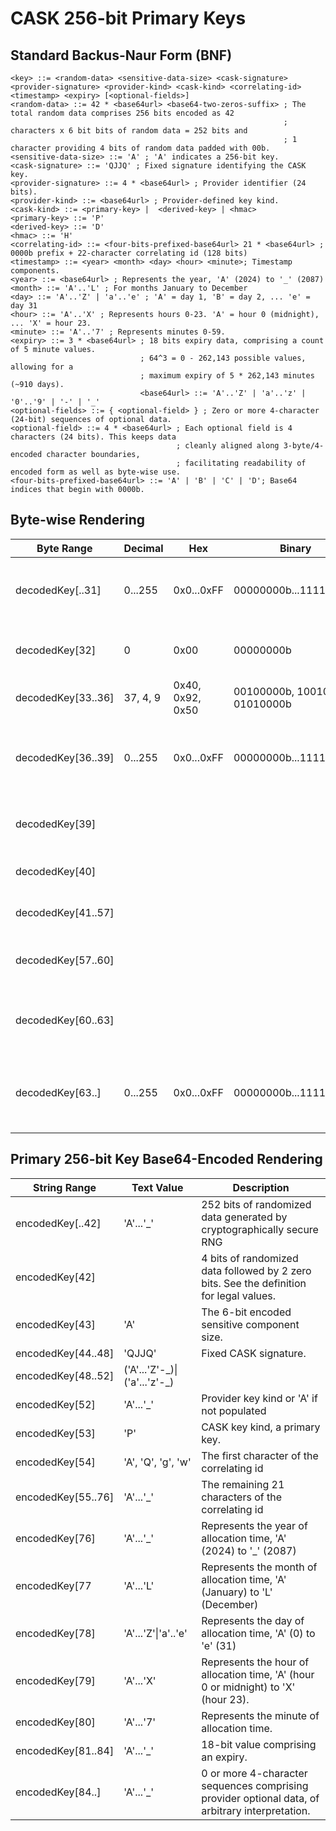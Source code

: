 # CASK 256-bit Primary Keys
## Standard Backus-Naur Form (BNF)
```
<key> ::= <random-data> <sensitive-data-size> <cask-signature> <provider-signature> <provider-kind> <cask-kind> <correlating-id> <timestamp> <expiry> [<optional-fields>]
<random-data> ::= 42 * <base64url> <base64-two-zeros-suffix> ; The total random data comprises 256 bits encoded as 42
                                                             ; characters x 6 bit bits of random data = 252 bits and
                                                             ; 1 character providing 4 bits of random data padded with 00b.
<sensitive-data-size> ::= 'A' ; 'A' indicates a 256-bit key.
<cask-signature> ::= 'QJJQ' ; Fixed signature identifying the CASK key.
<provider-signature> ::= 4 * <base64url> ; Provider identifier (24 bits).
<provider-kind> ::= <base64url> ; Provider-defined key kind.
<cask-kind> ::= <primary-key> |  <derived-key> | <hmac>
<primary-key> ::= 'P'
<derived-key> ::= 'D'
<hmac> ::= 'H'
<correlating-id> ::= <four-bits-prefixed-base64url> 21 * <base64url> ; 0000b prefix + 22-character correlating id (128 bits)
<timestamp> ::= <year> <month> <day> <hour> <minute>; Timestamp components.
<year> ::= <base64url> ; Represents the year, 'A' (2024) to '_' (2087)
<month> ::= 'A'..'L' ; For months January to December
<day> ::= 'A'..'Z' | 'a'..'e' ; 'A' = day 1, 'B' = day 2, ... 'e' = day 31
<hour> ::= 'A'..'X' ; Represents hours 0-23. 'A' = hour 0 (midnight), ... 'X' = hour 23.
<minute> ::= 'A'..'7' ; Represents minutes 0-59.
<expiry> ::= 3 * <base64url> ; 18 bits expiry data, comprising a count of 5 minute values.
                             ; 64^3 = 0 - 262,143 possible values, allowing for a
                             ; maximum expiry of 5 * 262,143 minutes (~910 days).
                             <base64url> ::= 'A'..'Z' | 'a'..'z' | '0'..'9' | '-' | '_'
<optional-fields> ::= { <optional-field> } ; Zero or more 4-character (24-bit) sequences of optional data.
<optional-field> ::= 4 * <base64url> ; Each optional field is 4 characters (24 bits). This keeps data
                                     ; cleanly aligned along 3-byte/4-encoded character boundaries,
                                     ; facilitating readability of encoded form as well as byte-wise use.
<four-bits-prefixed-base64url> ::= 'A' | 'B' | 'C' | 'D'; Base64 indices that begin with 0000b.
```

## Byte-wise Rendering
|Byte Range|Decimal|Hex|Binary|Description|
|-|-|-|-|-|
|decodedKey[..31]|0...255|0x0...0xFF|00000000b...11111111b|256 bits of random data produced by a cryptographically secure RNG|
|decodedKey[32]|0|0x00|00000000b| 2 bits of reserved padding + the key size.
|decodedKey[33..36]| 37, 4, 9  |0x40, 0x92, 0x50| 00100000b, 10010010b, 01010000b | Decoded 'QJJQ' signature.
|decodedKey[36..39]|0...255|0x0...0xFF|00000000b...11111111b| Provider identifier, e.g. , '0x4c', '0x44', '0x93' (base64 encoded as 'TEST')
|decodedKey[39]|||| 6-bit provider key kind + 2 bits of reserved padding.
|decodedKey[40]|||| 4-bit CASK provider key kind + 4 bits padding.
|decodedKey[41..57]||||16 byte non-sensitive, unique correlating id.
|decodedKey[57..60]||||Time stamp data encoded in 4 six-bit blocks for YMDH.
|decodedKey[60..63]||||Time stamp data encoded in 4 six-bit blocks for MEEE (Minute, 24 bits expiry)
|decodedKey[63..]|0...255|0x0...0xFF|00000000b...11111111b|Provider-defined data, comprising 0 or more 3-byte sequences, of arbitrary interpretation.

## Primary 256-bit Key Base64-Encoded Rendering
|String Range|Text Value|Description|
|-|-|-|
|encodedKey[..42] | 'A'...'_' | 252 bits of randomized data generated by cryptographically secure RNG
|encodedKey[42] | <base64-two-zeros-suffix> | 4 bits of randomized data followed by 2 zero bits. See the <base64-two-zeros-suffix> definition for legal values.
|encodedKey[43] | 'A' | The 6-bit encoded sensitive component size.
|encodedKey[44..48]|'QJJQ'| Fixed CASK signature.
|encodedKey[48..52]|('A'...'Z'-\_)\|('a'...'z'-\_)| | The provider signature. Optionally, this data can be encoded to distinguish user- vs. service-managed keys.
|encodedKey[52]|'A'...'_'|Provider key kind or 'A' if not populated|
|encodedKey[53]|'P'|CASK key kind, a primary key. |
|encodedKey[54]|'A', 'Q', 'g', 'w'|The first character of the correlating id|
|encodedKey[55..76]|'A'...'_'|The remaining 21 characters of the correlating id|
|encodedKey[76]|'A'...'_'|Represents the year of allocation time, 'A' (2024) to '_' (2087)|
|encodedKey[77|'A'...'L'|Represents the month of allocation time, 'A' (January) to 'L' (December)|
|encodedKey[78]|'A'...'Z'\|'a'..'e'|Represents the day of allocation time, 'A' (0) to 'e' (31)|
|encodedKey[79]|'A'...'X'|Represents the hour of allocation time, 'A' (hour 0 or midnight) to 'X' (hour 23).
|encodedKey[80]|'A'...'7'| Represents the minute of allocation time.
|encodedKey[81..84]|'A'...'_'| 18-bit value comprising an expiry.
|encodedKey[84..]|'A'...'_'|0 or more 4-character sequences comprising provider optional data, of arbitrary interpretation.
```
